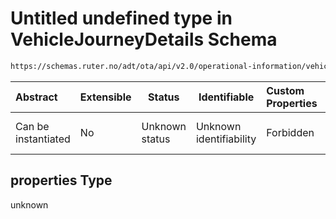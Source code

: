 # Untitled undefined type in VehicleJourneyDetails Schema

```txt
https://schemas.ruter.no/adt/ota/api/v2.0/operational-information/vehicle-journey-details.json#/properties
```




| Abstract            | Extensible | Status         | Identifiable            | Custom Properties | Additional Properties | Access Restrictions | Defined In                                                                                                                 |
| :------------------ | ---------- | -------------- | ----------------------- | :---------------- | --------------------- | ------------------- | -------------------------------------------------------------------------------------------------------------------------- |
| Can be instantiated | No         | Unknown status | Unknown identifiability | Forbidden         | Allowed               | none                | [vehicle-journey-details.json\*](../../schema/operational-information/vehicle-journey-details.json "open original schema") |

## properties Type

unknown
